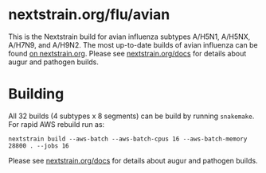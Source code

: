 # nextstrain.org/flu/avian

This is the Nextstrain build for avian influenza subtypes A/H5N1, A/H5NX, A/H7N9, and A/H9N2.
The most up-to-date builds of avian influenza can be found [on nextstrain.org](https://nextstrain.org/flu/avian).
Please see [nextstrain.org/docs](https://nextstrain.org/docs) for details about augur and pathogen builds.

# Building

All 32 builds (4 subtypes x 8 segments) can be build by running `snakemake`. For rapid AWS rebuild run as:

    nextstrain build --aws-batch --aws-batch-cpus 16 --aws-batch-memory 28800 . --jobs 16

Please see [nextstrain.org/docs](https://nextstrain.org/docs) for details about augur and pathogen builds.
